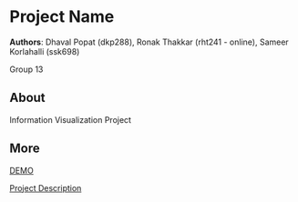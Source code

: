 # Project Name
**Authors**: Dhaval Popat (dkp288), Ronak Thakkar (rht241 - online), Sameer Korlahalli (ssk698)

Group 13

## About
Information Visualization Project

## More
[DEMO](https://nyu-vis-fall2018.github.io/project-template/)

[Project Description](project.pdf)

